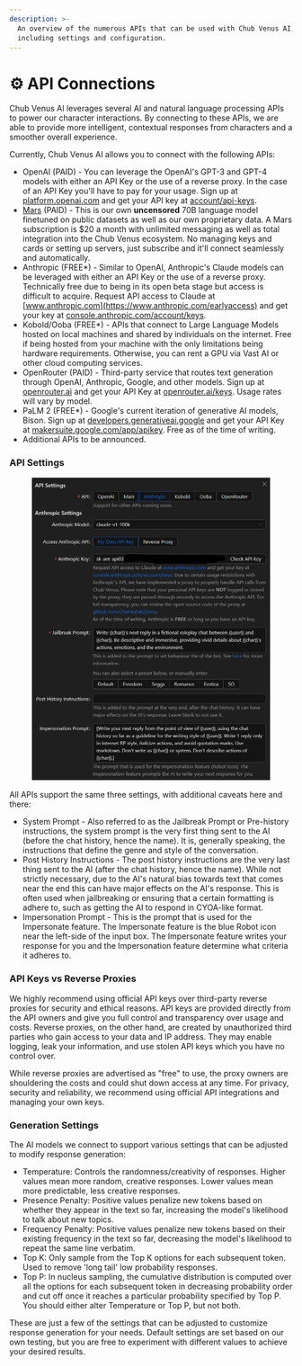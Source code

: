 ```yaml
---
description: >-
  An overview of the numerous APIs that can be used with Chub Venus AI,
  including settings and configuration.
---
```


# ⚙️ API Connections

Chub Venus AI leverages several AI and natural language processing APIs to power our character interactions. By connecting to these APIs, we are able to provide more intelligent, contextual responses from characters and a smoother overall experience.

Currently, Chub Venus AI allows you to connect with the following APIs:

* OpenAI (PAID) - You can leverage the OpenAI's GPT-3 and GPT-4 models with either an API Key or the use of a reverse proxy. In the case of an API Key you'll have to pay for your usage. Sign up at [platform.openai.com](https://platform.openai.com/) and get your API key at [account/api-keys](https://platform.openai.com/account/api-keys).
* [Mars](https://venus.chub.ai/subscription) (PAID) - This is our own **uncensored** 70B language model finetuned on public datasets as well as our own proprietary data. A Mars subscription is $20 a month with unlimited messaging as well as total integration into the Chub Venus ecosystem. No managing keys and cards or setting up servers, just subscribe and it'll connect seamlessly and automatically.
* Anthropic (FREE\*) - Similar to OpenAI, Anthropic's Claude models can be leveraged with either an API Key or the use of a reverse proxy. Technically free due to being in its open beta stage but access is difficult to acquire. Request API access to Claude at [www.anthropic.com](https://www.anthropic.com/earlyaccess) and get your key at [console.anthropic.com/account/keys](https://console.anthropic.com/account/keys).
* Kobold/Ooba (FREE\*) - APIs that connect to Large Language Models hosted on local machines and shared by individuals on the internet. Free if being hosted from your machine with the only limitations being hardware requirements. Otherwise, you can rent a GPU via Vast AI or other cloud computing services.
* OpenRouter (PAID) - Third-party service that routes text generation through OpenAI, Anthropic, Google, and other models. Sign up at [openrouter.ai](https://openrouter.ai/) and get your API Key at [openrouter.ai/keys](https://openrouter.ai/keys). Usage rates will vary by model.
* PaLM 2 (FREE\*) - Google's current iteration of generative AI models, Bison. Sign up at [developers.generativeai.google](https://developers.generativeai.google/) and get your API Key at [makersuite.google.com/app/apikey](https://makersuite.google.com/app/apikey). Free as of the time of writing.
* Additional APIs to be announced.

### API Settings

<figure><img src="../.gitbook/assets/Screenshot_2023_08_20-4 (1).png" alt=""><figcaption></figcaption></figure>

All APIs support the same three settings, with additional caveats here and there:

* System Prompt - Also referred to as the Jailbreak Prompt or Pre-history instructions, the system prompt is the very first thing sent to the AI (before the chat history, hence the name). It is, generally speaking, the instructions that define the genre and style of the conversation.&#x20;
* Post History Instructions - The post history instructions are the very last thing sent to the AI (after the chat history, hence the name). While not strictly necessary, due to the AI's natural bias towards text that comes near the end this can have major effects on the AI's response. This is often used when jailbreaking or ensuring that a certain formatting is adhere to, such as getting the AI to respond in CYOA-like format.
* Impersonation Prompt - This is the prompt that is used for the Impersonate feature. The Impersonate feature is the blue Robot icon near the left-side of the input box. The Impersonate feature writes your response for you and the Impersonation feature determine what criteria it adheres to.

### API Keys vs Reverse Proxies

We highly recommend using official API keys over third-party reverse proxies for security and ethical reasons. API keys are provided directly from the API owners and give you full control and transparency over usage and costs. Reverse proxies, on the other hand, are created by unauthorized third parties who gain access to your data and IP address. They may enable logging, leak your information, and use stolen API keys which you have no control over.

While reverse proxies are advertised as "free" to use, the proxy owners are shouldering the costs and could shut down access at any time. For privacy, security and reliability, we recommend using official API integrations and managing your own keys.

### Generation Settings

The AI models we connect to support various settings that can be adjusted to modify response generation:

* Temperature: Controls the randomness/creativity of responses. Higher values mean more random, creative responses. Lower values mean more predictable, less creative responses.
* Presence Penalty: Positive values penalize new tokens based on whether they appear in the text so far, increasing the model's likelihood to talk about new topics.
* Frequency Penalty: Positive values penalize new tokens based on their existing frequency in the text so far, decreasing the model's likelihood to repeat the same line verbatim.
* Top K: Only sample from the Top K options for each subsequent token. Used to remove 'long tail' low probability responses.
* Top P: In nucleus sampling, the cumulative distribution is computed over all the options for each subsequent token in decreasing probability order and cut off once it reaches a particular probability specified by Top P. You should either alter Temperature or Top P, but not both.

These are just a few of the settings that can be adjusted to customize response generation for your needs. Default settings are set based on our own testing, but you are free to experiment with different values to achieve your desired results.

